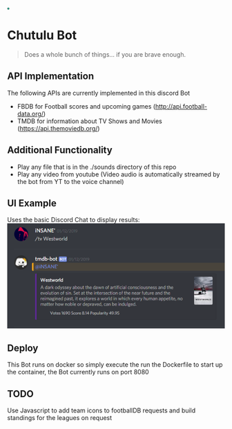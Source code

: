 <!-- ![git logo](./res/logo_git.png "Chutulut Bot") -->
<img src="./res/logo_git.png" alt="Chutulu Bot" title="Chutulu Bot" width="5em" height="auto"/>

# Chutulu Bot
>Does a whole bunch of things... if you are brave enough.

## API Implementation

The following APIs are currently implemented in this discord Bot

* FBDB for Football scores and upcoming games (http://api.football-data.org/)
* TMDB for information about TV Shows and Movies (https://api.themoviedb.org/)

## Additional Functionality

* Play any file that is in the ./sounds directory of this repo
* Play any video from youtube (Video audio is automatically streamed by the bot from YT to the voice channel)

## UI Example

Uses the basic Discord Chat to display results:
![ui example](./res/tmdb.PNG "UI Example TMDB request")

## Deploy

This Bot runs on docker so simply execute the run the Dockerfile to start up the container, the Bot currently runs on port 8080

## TODO

Use Javascript to add team icons to footballDB requests and build standings for the leagues on request
